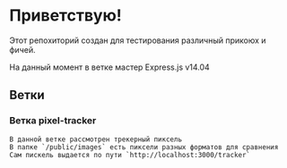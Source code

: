 # Приветствую!

Этот репохиторий создан для тестирования различный прикоюх и фичей.

На данный момент в ветке мастер Express.js v14.04

## Ветки

### Ветка pixel-tracker
    В данной ветке рассмотрен трекерный пиксель
    В папке `/public/images` есть пиксели разных форматов для сравнения
    Cам пискель выдается по пути `http://localhost:3000/tracker`
